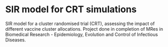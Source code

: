 # SIR model for CRT simulations

SIR model for a cluster randomised trial (CRT), assessing the impact of different vaccine cluster allocations.
Project done in completion of MRes in Biomedical Research - Epidemiology, Evolution and Control of Infectious Diseases.
